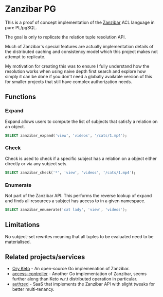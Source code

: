 # Zanzibar PG

This is a proof of concept implementation of the [Zanzibar](https://research.google/pubs/pub48190/) ACL language in pure PL/pgSQL.

The goal is only to replicate the relation tuple resolution API.

Much of Zanzibar's special features are actually implementation details of the distributed caching and consistency model which this project makes not attempt to replicate.

My motivation for creating this was to ensure I fully understand how the resolution works when using naive depth first search and explore how simply it can be done if you don't need a globally available version of this for smaller projects that still have complex authorization needs.

## Functions

### Expand
Expand allows users to compute the list of subjects that satisfy a relation on an object.
```sql
SELECT zanzibar_expand('view', 'videos', '/cats/1.mp4');
```

### Check
Check is used to check if a specific subject has a relation on a object either directly or via any subject sets.
```sql
SELECT zanzibar_check('*', 'view', 'videos', '/cats/1.mp4');
```

### Enumerate
Not part of the Zanzibar API. This performs the reverse lookup of expand and finds all resources a subject has access to in a given namespace.
```sql
SELECT zanzibar_enumerate('cat lady', 'view', 'videos');
```

## Limitations

No subject-set rewrites meaning that all tuples to be evaluated need to be materialised.

## Related projects/services

* [Ory Keto](https://www.ory.sh/keto/) - An open-source Go implemenation of Zanzibar.
* [access-controller](https://github.com/authorizer-tech/access-controller) - Another Go implementation of Zanzibar, seems further along than Keto w.r.t distributed operation in particular.
* [authzed](https://authzed.com/) - SaaS that implements the Zanzibar API with slight tweaks for better multi-tenancy.
